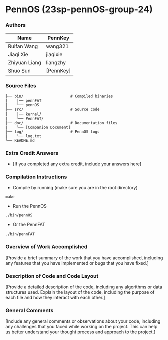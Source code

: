# PennOS (23sp-pennOS-group-24)
### Authors

| Name | PennKey |
| --- | --- |
| Ruifan Wang | wang321 |
| Jiaqi Xie | jiaqixie |
| Zhiyuan Liang  | liangzhy |
| Shuo Sun | [PennKey] |


### Source Files
    
    ├── bin/                     # Compiled binaries
    |    |── pennFAT
    |    └── pennOS
    ├── src/                     # Source code
    |    |── kernel/              
    |    └── PennFAT/
    ├── doc/                     # Documentation files 
    |    └── [Companion Document]
    ├── log/                     # PennOS logs
    |    └── log.txt
    └── README.md

### Extra Credit Answers

- [If you completed any extra credit, include your answers here]  
  
### Compilation Instructions

* Compile by running (make sure you are in the root directory)
```
make
```
* Run the PennOS
```
./bin/pennOS
```
* Or the PennFAT
```
./bin/pennFAT
```

### Overview of Work Accomplished

[Provide a brief summary of the work that you have accomplished, including any features that you have implemented or bugs that you have fixed.]

### Description of Code and Code Layout

[Provide a detailed description of the code, including any algorithms or data structures used. Explain the layout of the code, including the purpose of each file and how they interact with each other.]

### General Comments

[Include any general comments or observations about your code, including any challenges that you faced while working on the project. This can help us better understand your thought process and approach to the project.]

